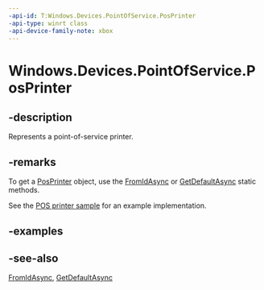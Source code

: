 ```yaml
---
-api-id: T:Windows.Devices.PointOfService.PosPrinter
-api-type: winrt class
-api-device-family-note: xbox
---
```


<!-- Class syntax.
public class PosPrinter : Windows.Devices.PointOfService.IPosPrinter, Windows.Foundation.IClosable
-->

# Windows.Devices.PointOfService.PosPrinter

## -description
Represents a point-of-service printer.

## -remarks
To get a [PosPrinter](posprinter.md) object, use the [FromIdAsync](posprinter_fromidasync_1322863552.md) or [GetDefaultAsync](posprinter_getdefaultasync_1549573963.md) static methods.

See the [POS printer sample](https://github.com/Microsoft/Windows-universal-samples/tree/master/Samples/PosPrinter) for an example implementation.

## -examples

## -see-also
[FromIdAsync](posprinter_fromidasync.md), [GetDefaultAsync](posprinter_getdefaultasync.md)